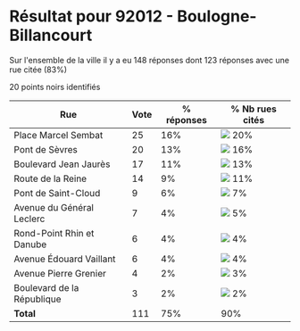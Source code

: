 # Résultat pour 92012 - Boulogne-Billancourt

Sur l'ensemble de la ville il y a eu 148 réponses dont 123 réponses avec une rue citée (83%)

20 points noirs identifiés

| Rue | Vote | % réponses | % Nb rues cités|
|-----|------|------------|----------------|
| Place Marcel Sembat | 25 | 16% | <img src="../../img/bar_20.gif" />&nbsp;20%|
| Pont de Sèvres | 20 | 13% | <img src="../../img/bar_16.gif" />&nbsp;16%|
| Boulevard Jean Jaurès | 17 | 11% | <img src="../../img/bar_13.gif" />&nbsp;13%|
| Route de la Reine | 14 | 9% | <img src="../../img/bar_11.gif" />&nbsp;11%|
| Pont de Saint-Cloud | 9 | 6% | <img src="../../img/bar_7.gif" />&nbsp;7%|
| Avenue du Général Leclerc | 7 | 4% | <img src="../../img/bar_5.gif" />&nbsp;5%|
| Rond-Point Rhin et Danube | 6 | 4% | <img src="../../img/bar_4.gif" />&nbsp;4%|
| Avenue Édouard Vaillant | 6 | 4% | <img src="../../img/bar_4.gif" />&nbsp;4%|
| Avenue Pierre Grenier | 4 | 2% | <img src="../../img/bar_3.gif" />&nbsp;3%|
| Boulevard de la République | 3 | 2% | <img src="../../img/bar_2.gif" />&nbsp;2%|
| **Total** | 111 | 75% | 90%|
